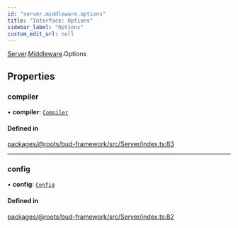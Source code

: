```yaml
---
id: "server.middleware.options"
title: "Interface: Options"
sidebar_label: "Options"
custom_edit_url: null
---
```


[Server](../modules/server.md).[Middleware](../modules/server.middleware.md).Options

## Properties

### compiler

• **compiler**: [`Compiler`](../modules/server.md#compiler)

#### Defined in

[packages/@roots/bud-framework/src/Server/index.ts:83](https://github.com/roots/bud/blob/e7af0dde3/packages/@roots/bud-framework/src/Server/index.ts#L83)

___

### config

• **config**: [`Config`](../modules/server.md#config)

#### Defined in

[packages/@roots/bud-framework/src/Server/index.ts:82](https://github.com/roots/bud/blob/e7af0dde3/packages/@roots/bud-framework/src/Server/index.ts#L82)
